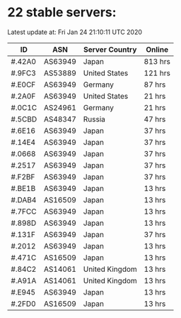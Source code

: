 # 22 stable servers:

Latest update at: Fri Jan 24 21:10:11 UTC 2020

| ID | ASN | Server Country | Online |
| -- | --- | -------------- | ------ |
| #.42A0 | AS63949 | Japan | 813 hrs |
| #.9FC3 | AS53889 | United States | 121 hrs |
| #.E0CF | AS63949 | Germany | 87 hrs |
| #.2A0F | AS63949 | United States | 21 hrs |
| #.0C1C | AS24961 | Germany | 21 hrs |
| #.5CBD | AS48347 | Russia | 47 hrs |
| #.6E16 | AS63949 | Japan | 37 hrs |
| #.14E4 | AS63949 | Japan | 37 hrs |
| #.0668 | AS63949 | Japan | 37 hrs |
| #.2517 | AS63949 | Japan | 37 hrs |
| #.F2BF | AS63949 | Japan | 37 hrs |
| #.BE1B | AS63949 | Japan | 13 hrs |
| #.DAB4 | AS16509 | Japan | 13 hrs |
| #.7FCC | AS63949 | Japan | 13 hrs |
| #.898D | AS63949 | Japan | 13 hrs |
| #.131F | AS63949 | Japan | 37 hrs |
| #.2012 | AS63949 | Japan | 13 hrs |
| #.471C | AS16509 | Japan | 13 hrs |
| #.84C2 | AS14061 | United Kingdom | 13 hrs |
| #.A91A | AS14061 | United Kingdom | 13 hrs |
| #.E945 | AS63949 | Japan | 13 hrs |
| #.2FD0 | AS16509 | Japan | 13 hrs |

